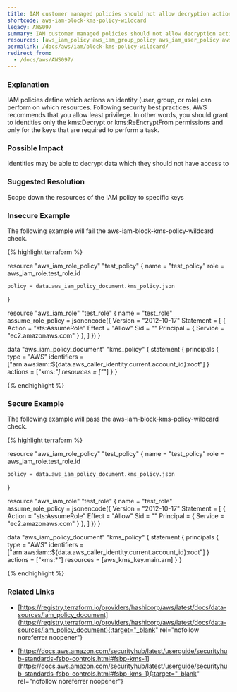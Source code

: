 ```yaml
---
title: IAM customer managed policies should not allow decryption actions on all KMS keys
shortcode: aws-iam-block-kms-policy-wildcard
legacy: AWS097
summary: IAM customer managed policies should not allow decryption actions on all KMS keys 
resources: [aws_iam_policy aws_iam_group_policy aws_iam_user_policy aws_iam_role_policy] 
permalink: /docs/aws/iam/block-kms-policy-wildcard/
redirect_from: 
  - /docs/aws/AWS097/
---
```


### Explanation


IAM policies define which actions an identity (user, group, or role) can perform on which resources. Following security best practices, AWS recommends that you allow least privilege. In other words, you should grant to identities only the kms:Decrypt or kms:ReEncryptFrom permissions and only for the keys that are required to perform a task.


### Possible Impact
Identities may be able to decrypt data which they should not have access to

### Suggested Resolution
Scope down the resources of the IAM policy to specific keys


### Insecure Example

The following example will fail the aws-iam-block-kms-policy-wildcard check.

{% highlight terraform %}

resource "aws_iam_role_policy" "test_policy" {
	name = "test_policy"
	role = aws_iam_role.test_role.id

	policy = data.aws_iam_policy_document.kms_policy.json
}

resource "aws_iam_role" "test_role" {
	name = "test_role"
	assume_role_policy = jsonencode({
		Version = "2012-10-17"
		Statement = [
		{
			Action = "sts:AssumeRole"
			Effect = "Allow"
			Sid    = ""
			Principal = {
			Service = "ec2.amazonaws.com"
			}
		},
		]
	})
}

data "aws_iam_policy_document" "kms_policy" {
  statement {
    principals {
      type        = "AWS"
      identifiers = ["arn:aws:iam::${data.aws_caller_identity.current.account_id}:root"]
    }
    actions   = ["kms:*"]
    resources = ["*"]
  }
}

{% endhighlight %}



### Secure Example

The following example will pass the aws-iam-block-kms-policy-wildcard check.

{% highlight terraform %}

resource "aws_iam_role_policy" "test_policy" {
	name = "test_policy"
	role = aws_iam_role.test_role.id
  
	policy = data.aws_iam_policy_document.kms_policy.json
}

resource "aws_iam_role" "test_role" {
	name = "test_role"
	assume_role_policy = jsonencode({
		Version = "2012-10-17"
		Statement = [
		{
			Action = "sts:AssumeRole"
			Effect = "Allow"
			Sid    = ""
			Principal = {
			Service = "ec2.amazonaws.com"
			}
		},
		]
	})
}

data "aws_iam_policy_document" "kms_policy" {
  statement {
    principals {
      type        = "AWS"
      identifiers = ["arn:aws:iam::${data.aws_caller_identity.current.account_id}:root"]
    }
    actions   = ["kms:*"]
    resources = [aws_kms_key.main.arn]
  }
}

{% endhighlight %}



### Related Links


- [https://registry.terraform.io/providers/hashicorp/aws/latest/docs/data-sources/iam_policy_document](https://registry.terraform.io/providers/hashicorp/aws/latest/docs/data-sources/iam_policy_document){:target="_blank" rel="nofollow noreferrer noopener"}

- [https://docs.aws.amazon.com/securityhub/latest/userguide/securityhub-standards-fsbp-controls.html#fsbp-kms-1](https://docs.aws.amazon.com/securityhub/latest/userguide/securityhub-standards-fsbp-controls.html#fsbp-kms-1){:target="_blank" rel="nofollow noreferrer noopener"}


